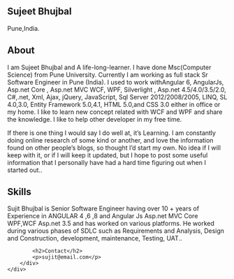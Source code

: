 <!DOCTYPE html>
<html lang="en">
<head>
    <meta charset="UTF-8">
    <meta name="viewport" content="width=device-width, initial-scale=1.0">
    <meta http-equiv="X-UA-Compatible" content="ie=edge">
    <link rel="stylesheet" href="https://use.fontawesome.com/releases/v5.4.1/css/all.css" integrity="sha384-5sAR7xN1Nv6T6+dT2mhtzEpVJvfS3NScPQTrOxhwjIuvcA67KV2R5Jz6kr4abQsz" crossorigin="anonymous">
    <link rel="stylesheet" href="style.css">
    <title>Sujeet Bhujbal</title>
</head>
<body>
    <div class="grid-2">
        <div class="section-1">
            <i class="fas fa-code fa-5x white"></i>
            <h2>Sujeet Bhujbal</h2>
            <p>Pune,India.</p>
            <a href="#"><i class="fab fa-twitter"></i></a>
            <a href="#"><i class="fab fa-github"></i></a>
        </div>
        <div class="section-2">
            <h2>About</h2>
            <p>I am Sujeet Bhujbal and A life-long-learner. I have done Msc(Computer Science) from Pune University.
Currently I am working as full stack Sr Software Engineer in Pune (India). I used to work withAngular 6, AngularJs, Asp.net Core , Asp.net MVC WCF, WPF, Silverlight , Asp.net 4.5/4.0/3.5/2.0, C#,.net, Xml, Ajax, jQuery, JavaScript, Sql Server 2012/2008/2005, LINQ, SL 4.0,3.0, Entity Framework 5.0,4.1, HTML 5.0,and CSS 3.0 either in office or my home.
I like to learn new concept related with WCF and WPF and share the knowledge. I like to help other developer in my free time. 

If there is one thing I would say I do well at, it’s Learning.
I am constantly doing online research of some kind or another, and love the information found on other people’s blogs, so thought I’d start my own.
No idea if I will keep with it, or if I will keep it updated, but I hope to post some useful information that I personally have had a hard time figuring out when I started out.. </p>
            <h2>Skills</h2>
            <p>Sujit Bhujbal is Senior Software Engineer having over 10 + years of Experience in ANGULAR 4 ,6 ,8 and Angular Js Asp.net MVC Core WPF,WCF Asp.net 3.5 and has worked on various platforms. He worked during various phases of SDLC such as Requirements and Analysis, Design and Construction, development, maintenance, Testing, UAT..</p>
           
            <h2>Contact</h2>
            <p>sujit@email.com</p>
        </div>
    </div>
</body>
</html>

